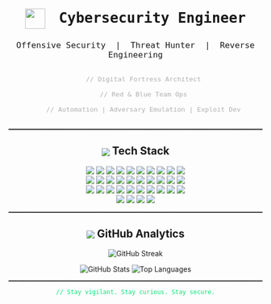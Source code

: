 <!--
  Minimalist, impactful cybersecurity portfolio.
  Clean, focused, and modern.ssdddf
-->

<h1 align="center" style="font-family: 'Fira Mono', monospace;">
  <img src="https://img.icons8.com/fluency/48/000000/hacker.png" width="40" style="vertical-align:middle; margin-right:10px;">
  Cybersecurity Engineer
</h1>

<h3 align="center" style="font-family: 'Fira Mono', monospace; font-weight:400;">
  Offensive Security &nbsp;|&nbsp; Threat Hunter &nbsp;|&nbsp; Reverse Engineering
</h3>

<p align="center" style="font-size:1.1em; color:#b0b0b0;">
  <code>
    // Digital Fortress Architect<br>
    // Red & Blue Team Ops<br>
    // Automation | Adversary Emulation | Exploit Dev
  </code>
</p>

<hr style="border-top: 1px dashed #444;">

<h2 align="center"><img src="https://img.icons8.com/ios-filled/24/00e676/console.png" style="vertical-align:middle;"> Tech Stack</h2>

<p align="center">
  <!-- Existing -->
  <img src="https://img.shields.io/badge/Metasploit-FF0000?style=for-the-badge&logo=metasploit&logoColor=white"/>
  <img src="https://img.shields.io/badge/Burp_Suite-FF9900?style=for-the-badge&logo=burp-suite&logoColor=white"/>
  <img src="https://img.shields.io/badge/Nmap-4682B4?style=for-the-badge&logo=nmap&logoColor=white"/>
  <img src="https://img.shields.io/badge/SQLmap-000000?style=for-the-badge&logoColor=white"/>
  <img src="https://img.shields.io/badge/Hashcat-800080?style=for-the-badge&logoColor=white"/>
  <img src="https://img.shields.io/badge/John_the_Ripper-8B0000?style=for-the-badge&logoColor=white"/>
  <img src="https://img.shields.io/badge/Responder-FFD700?style=for-the-badge&logoColor=black"/>
  <img src="https://img.shields.io/badge/CrackMapExec-2E8B57?style=for-the-badge&logoColor=white"/>
  <img src="https://img.shields.io/badge/OWASP_ZAP-000000?style=for-the-badge&logo=OWASP&logoColor=white"/>
  <img src="https://img.shields.io/badge/Wireshark-0066CC?style=for-the-badge&logo=wireshark&logoColor=white"/>

  <!-- Added tools -->
  <br/>
  <img src="https://img.shields.io/badge/Aircrack--ng-1E90FF?style=for-the-badge&logo=aircrack-ng&logoColor=white"/>
  <img src="https://img.shields.io/badge/Hydra-DC143C?style=for-the-badge&logo=hydra&logoColor=white"/>
  <img src="https://img.shields.io/badge/Masscan-FF4500?style=for-the-badge&logoColor=white"/>
  <img src="https://img.shields.io/badge/Betercap-483D8B?style=for-the-badge&logo=bettercap&logoColor=white"/>
  <img src="https://img.shields.io/badge/Gobuster-228B22?style=for-the-badge&logoColor=white"/>
  <img src="https://img.shields.io/badge/DirBuster-8B008B?style=for-the-badge&logoColor=white"/>
  <img src="https://img.shields.io/badge/Nikto-FF6347?style=for-the-badge&logo=nikto&logoColor=white"/>
  <img src="https://img.shields.io/badge/Wfuzz-2F4F4F?style=for-the-badge&logo=wfuzz&logoColor=white"/>
  <img src="https://img.shields.io/badge/Impacket-20B2AA?style=for-the-badge&logo=python&logoColor=white"/>
  <img src="https://img.shields.io/badge/Empire-191970?style=for-the-badge&logoColor=white"/>

  <br/>
  <img src="https://img.shields.io/badge/PowerSploit-8B4513?style=for-the-badge&logo=windows&logoColor=white"/>
  <img src="https://img.shields.io/badge/Responder--NG-DAA520?style=for-the-badge&logoColor=black"/>
  <img src="https://img.shields.io/badge/OSINT--Maltego-2E8B57?style=for-the-badge&logo=maltego&logoColor=white"/>
  <img src="https://img.shields.io/badge/Autopsy-708090?style=for-the-badge&logoColor=white"/>
  <img src="https://img.shields.io/badge/Volatility-483D8B?style=for-the-badge&logoColor=white"/>
  <img src="https://img.shields.io/badge/FTK-8B0000?style=for-the-badge&logoColor=white"/>
  <img src="https://img.shields.io/badge/Mimikatz-800000?style=for-the-badge&logoColor=white"/>
  <img src="https://img.shields.io/badge/Crontab--Enumerate-2F4F4F?style=for-the-badge&logoColor=white"/>
  <img src="https://img.shields.io/badge/SSH--Tools-4682B4?style=for-the-badge&logo=putty&logoColor=white"/>
  <img src="https://img.shields.io/badge/Docker-2496ED?style=for-the-badge&logo=docker&logoColor=white"/>

  <br/>
  <!-- Optional: Kali / Platform badges -->
  <img src="https://img.shields.io/badge/Kali_Linux-2E3440?style=for-the-badge&logo=kali-linux&logoColor=white"/>
  <img src="https://img.shields.io/badge/Metasploit_Framework-FF0000?style=for-the-badge&logo=metasploit&logoColor=white"/>
  <img src="https://img.shields.io/badge/CTF-1F8AC0?style=for-the-badge&logoColor=white"/>
  <img src="https://img.shields.io/badge/OSCP-DA291C?style=for-the-badge&logoColor=white"/>
</p>

<hr style="border-top: 1px dashed #444;">

<h2 align="center"><img src="https://img.icons8.com/ios-glyphs/30/00e676/statistics.png" style="vertical-align:middle;"> GitHub Analytics</h2>

<p align="center">
  <img src="https://github-readme-streak-stats.herokuapp.com?user=pythonplayer396&theme=tokyonight&hide_border=true" alt="GitHub Streak"/>
</p>

<p align="center">
  <img src="https://github-readme-stats.vercel.app/api?username=pythonplayer396&show_icons=true&theme=tokyonight&hide_border=true" alt="GitHub Stats"/>
  <img src="https://github-readme-stats.vercel.app/api/top-langs/?username=pythonplayer396&layout=compact&theme=tokyonight&hide_border=true" alt="Top Languages"/>
</p>

<hr style="border-top: 1px dashed #444;">

<p align="center" style="font-family:'Fira Mono', monospace; color:#00e676;">
  <code>// Stay vigilant. Stay curious. Stay secure.</code>
</p>
